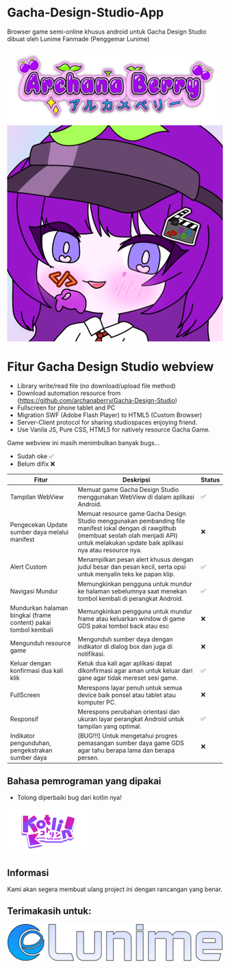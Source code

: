 # Gacha-Design-Studio-App
Browser game semi-online khusus android untuk Gacha Design Studio dibuat oleh Lunime Fanmade (Penggemar Lunime)

![Archana Berry Developer Game](archanaberry/archanaberry.png)
![Gacha Desing Studio](archanaberry/icon.png)

# Fitur Gacha Design Studio webview
* Library write/read file (no download/upload file method)
* Download automation resource from (https://github.com/archanaberry/Gacha-Design-Studio)
* Fullscreen for phone tablet and PC
* Migration SWF (Adobe Flash Player) to HTML5 (Custom Browser)
* Server-Client protocol for sharing studiospaces enjoying friend.
* Use Vanila JS, Pure CSS, HTML5 for natively resource Gacha Game.

Game webview ini masih menimbulkan banyak bugs...
* Sudah oke ✅
* Belum difix ❌

| Fitur                     | Deskripsi                                                                                                        | Status |
|---------------------------|------------------------------------------------------------------------------------------------------------------|--------|
| Tampilan WebView          | Memuat game Gacha Design Studio menggunakan WebView di dalam aplikasi Android.                                  | ✅ |
| Pengecekan Update sumber daya melalui manifest         | Memuat resource game Gacha Design Studio menggunakan pembanding file manifest lokal dengan di rawgithub (membuat seolah olah menjadi API) untuk melakukan update baik aplikasi nya atau resource nya.                                | ❌ |
| Alert Custom              | Menampilkan pesan alert khusus dengan judul besar dan pesan kecil, serta opsi untuk menyalin teks ke papan klip. | ✅ |
| Navigasi Mundur           | Memungkinkan pengguna untuk mundur ke halaman sebelumnya saat menekan tombol kembali di perangkat Android.       | ✅ |
| Mundurkan halaman bingkai (frame content) pakai tombol kembali        | Memungkinkan pengguna untuk mundur frame atau keluarkan window di game GDS pakai tombol back atau esc       | ❌ |
| Mengunduh resource game    | Mengunduh sumber daya dengan indikator di dialog box dan juga di notifikasi.             | ❌ |
| Keluar dengan konfirmasi dua kali klik      | Ketuk dua kali agar aplikasi dapat dikonfirmasi agar aman untuk keluar dari gane agar tidak mereset sesi game.         | ✅ |
| FullScreen                 | Merespons layar penuh untuk semua device baik ponsel atau tablet atau komputer PC.                   | ❌ |
| Responsif                 | Merespons perubahan orientasi dan ukuran layar perangkat Android untuk tampilan yang optimal.                   | ✅ |
| Indikator pengunduhan, pengekstrakan sumber daya         | [BUG!!!] Untuk mengetahui progres pemasangan sumber daya game GDS agar tahu berapa lama dan berapa persen.       | ❌ |

## Bahasa pemrograman yang dipakai
* Tolong diperbaiki bug dari kotlin nya!
<img src="archanaberry/Kotlin.png" alt="Menggunakan kotlin sebagai program utama" width="192" height="108">

## Informasi 
Kami akan segera membuat ulang project ini dengan rancangan yang benar.

## Terimakasih untuk:
![lunime credits arts (open source but don't forget to remember her :>)](archanaberry/lunime.svg)
